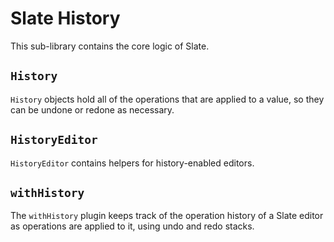 # Slate History

This sub-library contains the core logic of Slate.

## `History`

`History` objects hold all of the operations that are applied to a value, so they can be undone or redone as necessary.

## `HistoryEditor`

`HistoryEditor` contains helpers for history-enabled editors.

## `withHistory`

The `withHistory` plugin keeps track of the operation history of a Slate editor as operations are applied to it, using undo and redo stacks.
